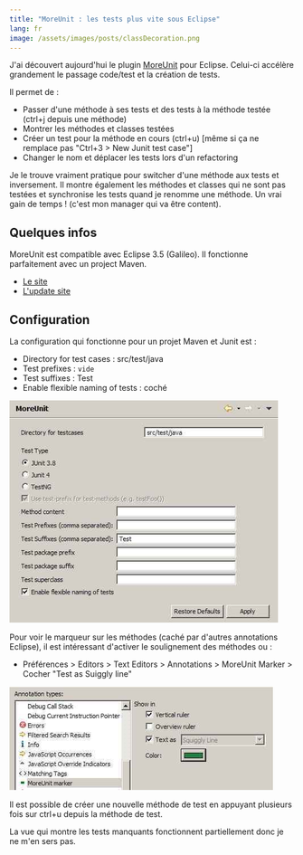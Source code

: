 ```yaml
---
title: "MoreUnit : les tests plus vite sous Eclipse"
lang: fr
image: /assets/images/posts/classDecoration.png
---
```


J'ai découvert aujourd'hui le plugin [MoreUnit](http://moreunit.sourceforge.net) pour Eclipse. Celui-ci accélère grandement le passage code/test et la création de tests.

Il permet de :

- Passer d'une méthode à ses tests et des tests à la méthode testée (ctrl+j depuis une méthode)
- Montrer les méthodes et classes testées
- Créer un test pour la méthode en cours (ctrl+u) [même si ça ne remplace pas "Ctrl+3 &gt; New Junit test case"]
- Changer le nom et déplacer les tests lors d'un refactoring

Je le trouve vraiment pratique pour switcher d'une méthode aux tests et inversement. Il montre également les méthodes et classes qui ne sont pas testées et synchronise les tests quand je renomme une méthode. Un vrai gain de temps ! (c'est mon manager qui va être content).

## Quelques infos

MoreUnit est compatible avec Eclipse 3.5 (Galileo). Il fonctionne parfaitement avec un project Maven.

- [Le site](http://moreunit.sourceforge.net)
- [L'update site](http://moreunit.sourceforge.net/org.moreunit.updatesite/)

## Configuration

La configuration qui fonctionne pour un projet Maven et Junit est :

- Directory for test cases : src/test/java
- Test prefixes : `vide`
- Test suffixes : Test
- Enable flexible naming of tests : coché

![](/assets/images/posts/moreUnit_pref_maven.jpg)

Pour voir le marqueur sur les méthodes (caché par d'autres annotations Eclipse), il est intéressant d'activer le soulignement des méthodes ou :

- Préférences &gt; Editors &gt; Text Editors &gt; Annotations &gt; MoreUnit Marker &gt; Cocher "Test as Suiggly line"

![](/assets/images/posts/moreUnit_pref_annotations.jpg)

Il est possible de créer une nouvelle méthode de test en appuyant plusieurs fois sur ctrl+u depuis la méthode de test.

La vue qui montre les tests manquants fonctionnent partiellement donc je ne m'en sers pas.

